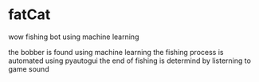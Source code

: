 # fatCat
wow fishing bot using machine learning

the bobber is found using machine learning
the fishing process is automated using pyautogui
the end of fishing is determind by listerning to game sound
